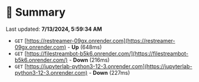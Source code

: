 # 📖 Summary
Last updated: **7/13/2024, 5:59:34 AM**

- `GET` [https://restreamer-09gx.onrender.com](https://restreamer-09gx.onrender.com) - **Up** (648ms)
- `GET` [https://filestreambot-b5k6.onrender.com/](https://filestreambot-b5k6.onrender.com/) - **Down** (216ms)
- `GET` [https://jupyterlab-python3-12-3.onrender.com](https://jupyterlab-python3-12-3.onrender.com) - **Down** (227ms)

